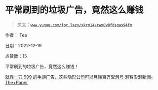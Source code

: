 # 平常刷到的垃圾广告，竟然这么赚钱

> 原文：[`www.yuque.com/for_lazy/xkrm14/rwm0v8fdsqas94fm`](https://www.yuque.com/for_lazy/xkrm14/rwm0v8fdsqas94fm)

作者： Tea 

日期：2022-12-19 

点赞数：15 

平常刷到的垃圾广告，竟然这么赚钱！ 

[就靠一刀 999 的手游广告，这些隐形公司可以月赚百万澎湃号·湃客澎湃新闻-The+Paper](https://www.thepaper.cn/newsDetail_forward_21091697) 

